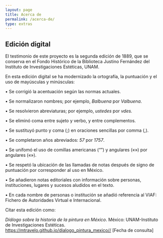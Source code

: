 ```yaml
---
layout: page
title: Acerca de
permalink: /acerca-de/
type: extras
---
```


## Edición digital

El testimonio de este proyecto es la segunda edición de 1889, que se conserva en el 
Fondo Histórico de la Biblioteca Justino Fernández del Instituto de Investigaciones Estéticas, UNAM.
                
En esta edición digital se ha modernizado la ortografía, la puntuación y el uso de mayúsculas y minúsculas:

• Se corrigió la acentuación según las normas actuales.

• Se normalizaron  nombres; por ejemplo, <i>Balbuena</i> por <i>Valbuena</i>.

• Se resolvieron abreviaturas; por ejemplo, <i>ustedes</i> por <i >vdes.</i>

• Se eliminó coma entre sujeto y verbo, y entre complementos.

• Se sustituyó punto y coma (;) en oraciones sencillas por comma (,).

• Se completaron años abreviados: <i>57</i> por <i>1757</i>.

• Se unifomó el uso de comillas americanas (“”) y angulares («») por angulares («»).

• Se respetó la ubicación de las llamadas de notas después de signo de puntuación por corresponder al uso en México.

• Se añadieron notas editoriales con información sobre personas, instituciones, lugares y sucesos aludidos en el texto. 

• En cada nombre de personas o institución se añadió referencia al VIAF: Fichero de Autoridades Virtual e Internacional.


Citar esta edición como: 

<p style="font-size: 14px;"> <i>Diálogo sobre la historia de la pintura en México</i>. México: UNAM-Instituto de Investigaciones Estéticas. <a href="{{ site.baseurl }}/">https://mtravelo.github.io/dialogo_pintura_mexico//</a> [Fecha de consulta]</p>



